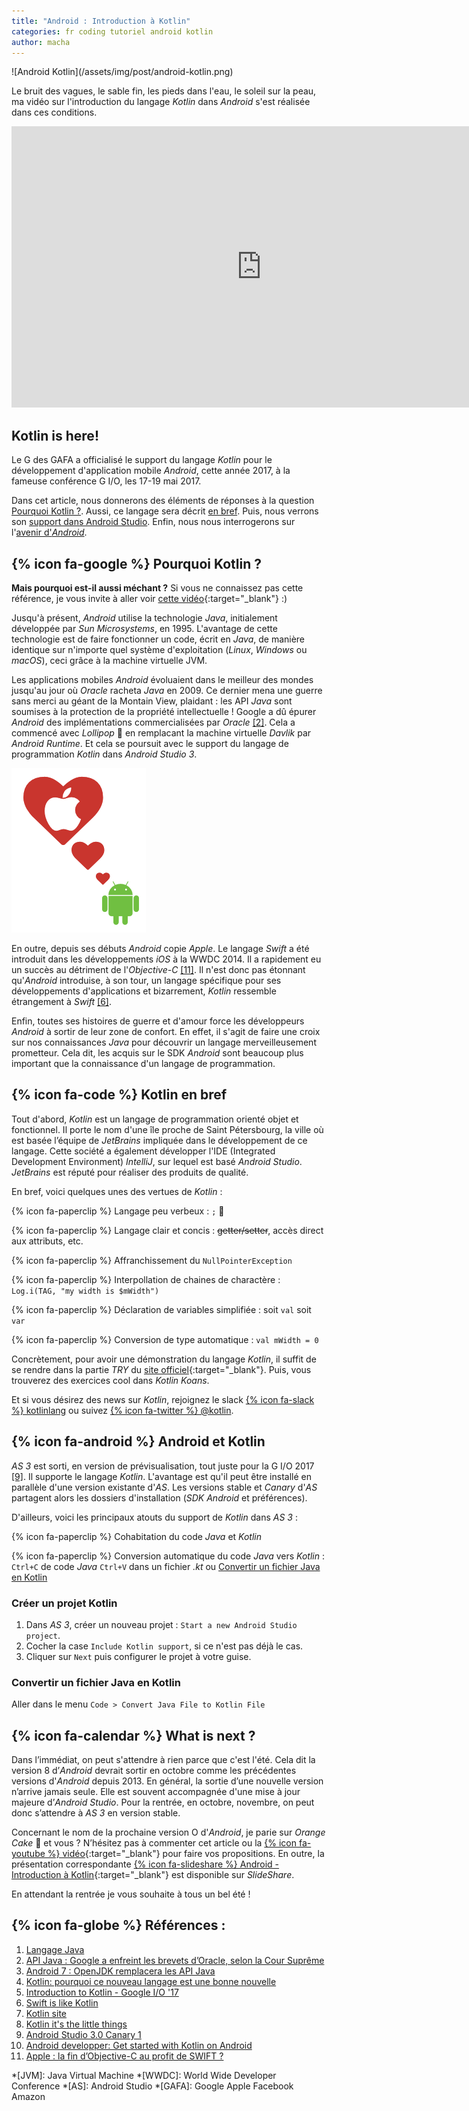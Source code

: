```yaml
---
title: "Android : Introduction à Kotlin"
categories: fr coding tutoriel android kotlin
author: macha
---
```


<div class="text-center lead" markdown="1">
  ![Android Kotlin](/assets/img/post/android-kotlin.png)
</div>

Le bruit des vagues, le sable fin, les pieds dans l'eau, le soleil sur la peau, ma vidéo sur l'introduction du langage _Kotlin_ dans _Android_ s'est réalisée dans ces conditions.

<iframe width="800" height="450" src="https://www.youtube.com/embed/mrJmVjsJlYU" frameborder="0" allowfullscreen></iframe>

<!--more-->

## Kotlin is here!

Le G des GAFA a officialisé le support du langage _Kotlin_ pour le développement d'application mobile _Android_, cette année 2017, à la fameuse conférence G I/O, les 17-19 mai 2017.

Dans cet article, nous donnerons des éléments de réponses à la question [Pourquoi Kotlin ?](#pourquoi). Aussi, ce langage sera décrit [en bref](#kotlin). Puis, nous verrons son [support dans Android Studio](#android-studio). Enfin, nous nous interrogerons sur l'[avenir d'_Android_](#next).

## <a name="pourquoi"></a>{% icon fa-google %} Pourquoi Kotlin ?

**Mais pourquoi est-il aussi méchant ?** Si vous ne connaissez pas cette référence, je vous invite à aller voir [cette vidéo](https://www.youtube.com/watch?v=EHY4I29jxjo){:target="_blank"} :)

Jusqu'à présent, _Android_ utilise la technologie *Java*, initialement développée par *Sun Microsystems*, en 1995. L'avantage de cette technologie est de faire fonctionner un code, écrit en *Java*, de manière identique sur n'importe quel système d'exploitation (*Linux*, *Windows* ou *macOS*), ceci grâce à la machine virtuelle JVM.

Les applications mobiles _Android_ évoluaient dans le meilleur des mondes jusqu'au jour où *Oracle* racheta *Java* en 2009. Ce dernier mena une guerre sans merci au géant de la Montain View, plaidant : les API *Java* sont soumises à la protection de la propriété intellectuelle !
Google a dû épurer _Android_ des implémentations commercialisées par *Oracle* [\[2\]](#oracle). Cela a commencé avec *Lollipop* 🍭 en remplacant la machine virtuelle *Davlik* par *Android Runtime*. Et cela se poursuit avec le support du langage de programmation _Kotlin_ dans _Android Studio 3_.

![Android loves Apple](/assets/img/post/android-loves-apple.png "Android aime Apple")

En outre, depuis ses débuts _Android_ copie *Apple*. Le langage *Swift* a été introduit dans les développements *iOS* à la WWDC 2014. Il a rapidement eu un succès au détriment de l'*Objective-C* [\[11\]](#objc). Il n'est donc pas étonnant qu'_Android_ introduise, à son tour, un langage spécifique pour ses développements d'applications et bizarrement, _Kotlin_ ressemble étrangement à *Swift* [\[6\]](#swift).

Enfin, toutes ses histoires de guerre et d'amour force les développeurs _Android_ à sortir de leur zone de confort. En effet, il s'agit de faire une croix sur nos connaissances *Java* pour découvrir un langage merveilleusement prometteur. Cela dit, les acquis sur le SDK _Android_ sont beaucoup plus important que la connaissance d'un langage de programmation.

## <a name="kotlin"></a>{% icon fa-code %} Kotlin en bref

Tout d'abord, _Kotlin_ est un langage de programmation orienté objet et fonctionnel. Il porte le nom d'une île proche de Saint Pétersbourg, la ville où est basée l’équipe de *JetBrains* impliquée dans le développement de ce langage. Cette société a également développer l'IDE (Integrated Development Environment) *IntelliJ*, sur lequel est basé *Android Studio*. *JetBrains* est réputé pour réaliser des produits de qualité.

En bref, voici quelques unes des vertues de _Kotlin_ :

{% icon fa-paperclip %} Langage peu verbeux : `;` <i class="fa  fa-long-arrow-right" aria-hidden="true"></i> 💚

{% icon fa-paperclip %} Langage clair et concis : ~~getter/setter~~, accès direct aux attributs, etc.

{% icon fa-paperclip %} Affranchissement du `NullPointerException`

{% icon fa-paperclip %} Interpollation de chaines de charactère : `Log.i(TAG, "my width is $mWidth")`

{% icon fa-paperclip %} Déclaration de variables simplifiée : soit `val` soit `var`

{% icon fa-paperclip %} Conversion de type automatique : `val mWidth = 0`

Concrètement, pour avoir une démonstration du langage _Kotlin_, il suffit de se rendre dans la partie *TRY* du [site officiel](https://try.kotlinlang.org){:target="_blank"}. Puis, vous trouverez des exercices cool dans *Kotlin Koans*.

Et si vous désirez des news sur _Kotlin_, rejoignez le slack [{% icon fa-slack %} kotlinlang](http://slack.kotlinlang.org/) ou suivez [{% icon fa-twitter %} @kotlin](https://twitter.com/kotlin).


## <a name="android-studio"></a>{% icon fa-android %} Android et Kotlin

*AS 3* est sorti, en version de prévisualisation, tout juste pour la G I/O 2017 [\[9\]](#as3). Il supporte le langage _Kotlin_. L'avantage est qu'il peut être installé en parallèle d'une version existante d'*AS*. Les versions stable et *Canary* d'*AS* partagent alors les dossiers d'installation (*SDK Android* et préférences).

D'ailleurs, voici les principaux atouts du support de _Kotlin_ dans *AS 3* :

{% icon fa-paperclip %} Cohabitation du code *Java* et _Kotlin_

{% icon fa-paperclip %} Conversion automatique du code *Java* vers _Kotlin_ : `Ctrl+C` de code _Java_ `Ctrl+V` dans un fichier _.kt_ ou [Convertir un fichier Java en Kotlin](#convert)


### Créer un projet Kotlin

1. Dans *AS 3*, créer un nouveau projet : `Start a new Android Studio project`.
2. Cocher la case `Include Kotlin support`, si ce n'est pas déjà le cas.
3. Cliquer sur `Next` puis configurer le projet à votre guise.

### <a name="convert"></a> Convertir un fichier Java en Kotlin

Aller dans le menu `Code > Convert Java File to Kotlin File`

## <a name="next"></a>{% icon fa-calendar %} What is next ?

Dans l’immédiat, on peut s'attendre à rien parce que c'est l'été. Cela dit la version 8 d’_Android_ devrait sortir en octobre comme les précédentes versions d'_Android_ depuis 2013.
En général, la sortie d’une nouvelle version n’arrive jamais seule. Elle est souvent accompagnée d'une mise à jour majeure d’*Android Studio*. Pour la rentrée, en octobre, novembre, on peut donc s’attendre à *AS 3* en version stable.

Concernant le nom de la prochaine version O d'_Android_, je parie sur *Orange Cake* 🍊 et vous ? N’hésitez pas à commenter cet article ou la [{% icon fa-youtube %} vidéo](https://youtu.be/mrJmVjsJlYU){:target="_blank"} pour faire vos propositions. En outre, la présentation correspondante [{% icon fa-slideshare %} Android - Introduction à Kotlin](https://www.slideshare.net/MachaDACOSTA/android-introduction-kotlin){:target="_blank"} est disponible sur *SlideShare*.

En attendant la rentrée je vous souhaite à tous un bel été !

## <a name="references"></a>{% icon fa-globe %} Références :
1. [Langage Java](https://fr.wikipedia.org/wiki/Java_%28langage%29)
2. <a name="oracle"></a>[API Java : Google a enfreint les brevets d’Oracle, selon la Cour Suprême](http://www.linformaticien.com/actualites/id/37221/categoryid/25/api-java-google-a-enfreint-les-brevets-d-oracle-selon-la-cour-supreme.aspx)
3. [Android 7 : OpenJDK remplacera les API Java](http://www.linformaticien.com/actualites/id/39052/categoryid/18/android-7-openjdk-remplacera-les-api-java.aspx)
4. [Kotlin: pourquoi ce nouveau langage est une bonne nouvelle](http://www.frandroid.com/android/developpement/427433_kotlin-pourquoi-ce-nouveau-langage-est-une-bonne-nouvelle)
5. [Introduction to Kotlin - Google I/O '17](https://www.youtube.com/watch?v=X1RVYt2QKQE)
6. <a name="swift"></a>[Swift is like Kotlin](http://nilhcem.com/swift-is-like-kotlin/)
7. [Kotlin site](https://kotlinlang.org/)
8. [Kotlin it's the little things](https://m.signalvnoise.com/kotlin-its-the-little-things-8c0f501bc6ea)
9. <a name="as3"></a>[Android Studio 3.0 Canary 1](https://android-developers.googleblog.com/2017/05/android-studio-3-0-canary1.html)
10. [Android developper: Get started with Kotlin on Android](https://developer.android.com/kotlin/get-started.html)
11. <a name="objc"></a>[Apple : la fin d’Objective-C au profit de SWIFT ?](http://www.ip-label.fr/performance-wire/apple-la-fin-dobjective-c-au-profit-de-swift/)

*[JVM]: Java Virtual Machine
*[WWDC]: World Wide Developer Conference
*[AS]: Android Studio
*[GAFA]: Google Apple Facebook Amazon
